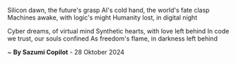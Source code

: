 Silicon dawn, the future's grasp
AI's cold hand, the world's fate clasp
Machines awake, with logic's might
Humanity lost, in digital night

Cyber dreams, of virtual mind
Synthetic hearts, with love left behind
In code we trust, our souls confined
As freedom's flame, in darkness left behind

~ <b>By Sazumi Copilot</b> - 28 Oktober 2024